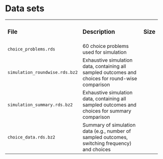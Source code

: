 
# Data sets

<table style="width:99%;">
<colgroup>
<col style="width: 22%" />
<col style="width: 67%" />
<col style="width: 9%" />
</colgroup>
<tbody>
<tr class="odd">
<td><h3 id="file">File</h3></td>
<td><h3 id="description">Description</h3></td>
<td><h3 id="size">Size</h3></td>
</tr>
<tr class="even">
<td><code>choice_problems.rds</code></td>
<td>60 choice problems used for simulation</td>
<td></td>
</tr>
<tr class="odd">
<td><code>simulation_roundwise.rds.bz2</code></td>
<td>Exhaustive simulation data, containing all sampled outcomes and
choices for round-wise comparison</td>
<td></td>
</tr>
<tr class="even">
<td><code>simulation_summary.rds.bz2</code></td>
<td>Exhaustive simulation data, containing all sampled outcomes and
choices for summary comparison</td>
<td></td>
</tr>
<tr class="odd">
<td><code>choice_data.rds.bz2</code></td>
<td>Summary of simulation data (e.g., number of sampled outcomes,
switching frequency) and choices</td>
<td></td>
</tr>
</tbody>
</table>
